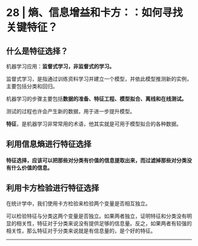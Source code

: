 # 28 | 熵、信息增益和卡方：：如何寻找关键特征？

## 什么是特征选择？

机器学习应用：**监督式学习，非监督式的学习。**

监督式学习，是指通过训练资料学习并建立一个模型，并依此模型推测新的实例，主要包括分类和回归。

机器学习的步骤主要包括**数据的准备、特征工程、模型拟合、离线和在线测试。**

测试的过程也许会产生新的数据，用于进一步提升模型。

**特征**，是机器学习非常常用的术语，他其实就是可用于模型拟合的各种数据。

## 利用信息熵进行特征选择

#### 特征选择，应该可以把那些对分类有价值的信息提取出来，而过滤掉那些对分类没有什么价值的信息。

## 利用卡方检验进行特征选择

在统计学中，我们使用卡方检验来检验两个变量是否相互独立。 

可以检验特征与分类这两个变量是否独立。如果两者独立，证明特征和分类没有明显的相关性，特征对于分类来说没有提供足够的信息量。反之，如果两者有较强的相关性，那么特征对于分类来说就是有信息量的，是个好的特征。

********



